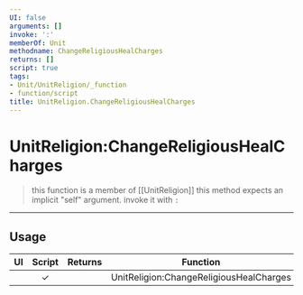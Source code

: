 ```yaml
---
UI: false
arguments: []
invoke: ':'
memberOf: Unit
methodname: ChangeReligiousHealCharges
returns: []
script: true
tags:
- Unit/UnitReligion/_function
- function/script
title: UnitReligion.ChangeReligiousHealCharges
---
```

# UnitReligion:ChangeReligiousHealCharges
> this function is a member of [[UnitReligion]]
> this method expects an implicit "self" argument. invoke it with `:`
-----
## Usage
|  UI | Script | Returns | Function | Arguments |
|:---:|:------:|-------:|:--------:|:---------|
| |✓||UnitReligion:ChangeReligiousHealCharges||
